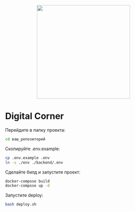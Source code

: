 <div id="header" align="center">
  <img src="https://media1.tenor.com/m/5ry-200hErMAAAAd/hacker-hacker-man.gif" width="300"/>
</div>

# Digital Corner

Перейдите в папку проекта:

```bash
cd ваш_репозиторий
```

Скопируйте .env.example:

```bash
cp .env.example .env
ln -s ./env ./backend/.env
```

Сделайте билд и запустите проект:

```bash
docker-compose build
docker-compose up -d
```

Запустите deploy:

```bash
bash deploy.sh
```